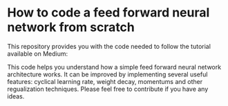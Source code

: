 # How to code a feed forward neural network from scratch

This repository provides you with the code needed to follow the tutorial available on Medium: 

This code helps you understand how a simple feed forward neural network architecture works. It can be improved by implementing several useful features: cyclical learning rate, weight decay, momentums and other regualization techniques. Please feel free to contribute if you have any ideas.
